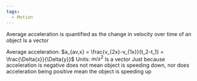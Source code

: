 ```yaml
---
tags:
  - Motion
---
```

Average acceleration is quantified as the change in velocity over time of an object
Is a vector

Average acceleration: $a_{av,x} = \frac{v_{2x}-v_{1x}}{t_2-t_1} = \frac{\Delta{x}}{\Delta{y}}$
Units: $m/s^{2}$
Is a vector
Just because acceleration is negative does not mean object is speeding down, nor does acceleration being positive mean the object is speeding up

